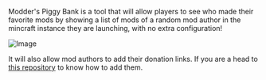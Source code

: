 Modder's Piggy Bank is a tool that will allow players to see who made their favorite mods by showing a list of mods of a random mod author in the mincraft instance they are launching, with no extra configuration!

![Image](https://i.imgur.com/uwr4oU1.jpeg)

It will also allow mod authors to add their donation links. If you are a head to [this repository](https://github.com/Buuz135/Modders-Piggy-Bank-Repository) to know how to add them.